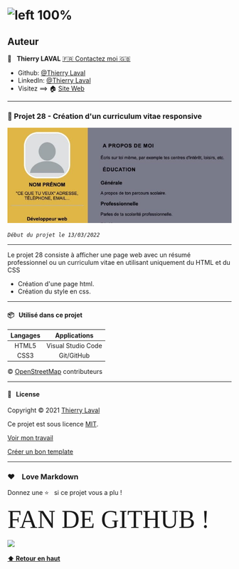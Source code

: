 # ![left 100%](https://raw.githubusercontent.com/thierry-laval/archives/master/images/logo-portfolio.png)

## Auteur

👤 &nbsp; **Thierry LAVAL** [🇫🇷 Contactez moi 🇬🇧](<contact@thierrylaval.dev>)

* Github: [@Thierry Laval](https://github.com/thierry-laval)
* LinkedIn: [@Thierry Laval](https://www.linkedin.com/in/thierry-laval)
* Visitez ==> 🏠 [Site Web](https://thierrylaval.dev)

***

### 📎 Projet 28 - Création d'un curriculum vitae responsive

![left 100%](carte.jpg?raw=true)

_`Début du projet le 13/03/2022`_

***

Le projet 28 consiste à afficher une page web avec un résumé professionnel ou un  curriculum vitae en utilisant uniquement du HTML et du CSS

* Création d'une page html.
* Création du style en css.

***

#### 📦  &nbsp; Utilisé dans ce projet

| Langages        |    Applications    |
| :-------------: |:--------------:    |
| HTML5           | Visual Studio Code |
| CSS3            | Git/GitHub         |

© <a href="https://www.openstreetmap.org/copyright">OpenStreetMap</a> contributeurs

***

#### 📝 &nbsp; License

Copyright © 2021 [Thierry Laval](https://thierrylaval.dev)

Ce projet est sous licence [MIT](LICENCE).

[Voir mon travail](https://github.com/thierry-laval)

[Créer un bon template](https://github.com/thierry-laval/P22-template-pour-un-readme)

***

### &hearts;&nbsp;&nbsp;&nbsp;&nbsp;Love Markdown

Donnez une ⭐️ &nbsp; si ce projet vous a plu !

<span style="font-family:Papyrus; font-size:4em;">FAN DE GITHUB !</span>

<!--[This is an image](https://myoctocat.com/assets/images/base-octocat.svg)-->

<a href="url"><img src="https://myoctocat.com/assets/images/base-octocat.svg" height="300"></a>

**[⬆ Retour en haut](#auteur)** <br>
